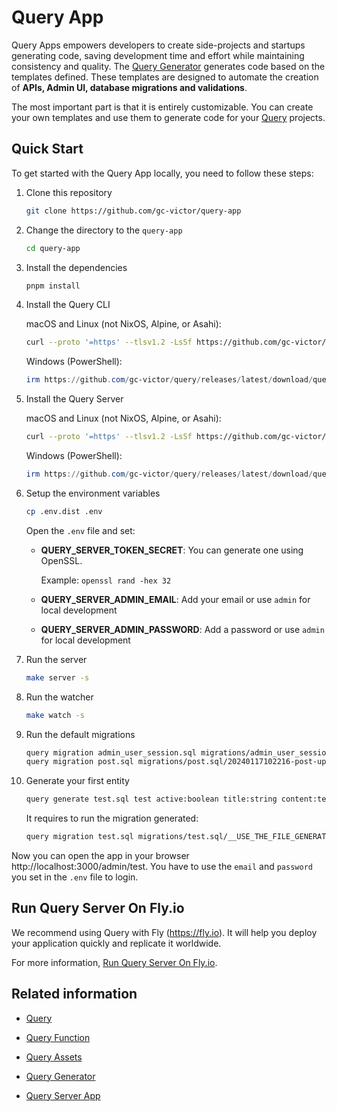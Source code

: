 # Query App

Query Apps empowers developers to create side-projects and startups generating code, saving development time and effort while maintaining consistency and quality. The [Query Generator](https://github.com/gc-victor/query/tree/main?tab=readme-ov-file#generator) generates code based on the templates defined. These templates are designed to automate the creation of **APIs, Admin UI, database migrations and validations**.

The most important part is that it is entirely customizable. You can create your own templates and use them to generate code for your [Query](https://github.com/gc-victor/query) projects.

## Quick Start

To get started with the Query App locally, you need to follow these steps:

1. Clone this repository

    ```bash
    git clone https://github.com/gc-victor/query-app
    ```

2. Change the directory to the `query-app`

    ```bash
    cd query-app
    ```

3. Install the dependencies

    ```bash
    pnpm install
    ```

4. Install the Query CLI

    macOS and Linux (not NixOS, Alpine, or Asahi):

    ```bash
    curl --proto '=https' --tlsv1.2 -LsSf https://github.com/gc-victor/query/releases/latest/download/query-installer.sh | sh
    ```

    Windows (PowerShell):

    ```powershell
    irm https://github.com/gc-victor/query/releases/latest/download/query-installer.ps1 | iex
    ```

5. Install the Query Server

    macOS and Linux (not NixOS, Alpine, or Asahi):

    ```bash
    curl --proto '=https' --tlsv1.2 -LsSf https://github.com/gc-victor/query/releases/latest/download/query-server-installer.sh | sh
    ```

    Windows (PowerShell):

    ```powershell
    irm https://github.com/gc-victor/query/releases/latest/download/query-server-installer.ps1 | iex
    ```

6. Setup the environment variables

    ```bash
    cp .env.dist .env
    ```

    Open the `.env` file and set:
    - **QUERY_SERVER_TOKEN_SECRET**: You can generate one using OpenSSL.

        Example: `openssl rand -hex 32`

    - **QUERY_SERVER_ADMIN_EMAIL**:  Add your email or use `admin` for local development
    - **QUERY_SERVER_ADMIN_PASSWORD**: Add a password or use `admin` for local development

7. Run the server

    ```bash
    make server -s
    ```

8. Run the watcher

    ```bash
    make watch -s
    ```

9. Run the default migrations

    ```bash
    query migration admin_user_session.sql migrations/admin_user_session.sql/20240116141458-admin_session-up.sql && \
    query migration post.sql migrations/post.sql/20240117102216-post-up.sql
    ```

10. Generate your first entity

    ```bash
    query generate test.sql test active:boolean title:string content:text number:integer
    ```

    It requires to run the migration generated:

    ```bash
    query migration test.sql migrations/test.sql/__USE_THE_FILE_GENERATED__
    ```

Now you can open the app in your browser http://localhost:3000/admin/test. You have to use the `email` and `password` you set in the `.env` file to login.

## Run Query Server On Fly.io

We recommend using Query with Fly (https://fly.io). It will help you deploy your application quickly and replicate it worldwide. 

For more information, [Run Query Server On Fly.io](https://github.com/gc-victor/query?tab=readme-ov-file#run-a-query-server-on-flyio).

## Related information

- [Query](https://github.com/gc-victor/query)

- [Query Function](https://github.com/gc-victor/query/tree/main?tab=readme-ov-file#function)

- [Query Assets](https://github.com/gc-victor/query/tree/main?tab=readme-ov-file#asset)

- [Query Generator](https://github.com/gc-victor/query/tree/main?tab=readme-ov-file#generator)

- [Query Server App](https://github.com/gc-victor/query/tree/main?tab=readme-ov-file#query-server-app)
